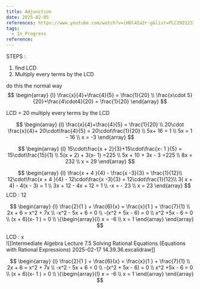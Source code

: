 ```yaml
---
title: Adjunction
date: 2025-02-05
references: https://www.youtube.com/watch?v=iHOl4Ia2r-g&list=PLC292123722B1B450&index=14
tags:
  - In_Progress
reference:
---
```

STEPS :  
1.  find LCD
2. Multiply every terms by the LCD 


do this the normal way  
$$
\begin{array} {l}
 \frac{x}{4}+\frac{4}{5}   = \frac{1}{20} \\
 \frac{x\cdot 5}{20}+\frac{4\cdot4}{20}   = \frac{1}{20}
\end{array} 
$$


LCD  = 20 
multiply every terms by the LCD 

$$
\begin{array} {l}
 \frac{x}{4}+\frac{4}{5}   = \frac{1}{20} \\
20\cdot \frac{x}{4}+ 20\cdot\frac{4}{5}   =  20\cdot\frac{1}{20} \\ 
5x+ 16  =  1  \\
5x =  1 - 16 \\
x  =  -3  
\end{array} 
$$

$$
\begin{array} {l}
 15\cdot\frac{x +  2}{3}+15\cdot\frac{x- 1 }{5}   = 15\cdot\frac{15}{1} \\
  5(x +  2) + 3(x- 1)    =225  \\
5x  + 10   + 3x  - 3      =225  \\
8x   =  232 \\
x  = 29 
\end{array} 
$$


$$
\begin{array} {l}
\frac{x +  4 }{4}   -  \frac{x -3}{3}  = \frac{1}{12}\\
12\cdot\frac{x +  4 }{4}   -  12\cdot\frac{x -3}{3}  = 12\cdot\frac{1}{12}\\
3( x + 4)  -  4(x   - 3)    = 1   \\
3x  +  12  - 4x   + 12  = 1   \\
-x  = -  23 \\
x = 23
\end{array} 
$$
LCD  :  12



$$
\begin{array} {l}
\frac{2}{1 }  +  \frac{6}{x}  =  \frac{x}{1 }  + \frac{7}{1} \\
2x   +  6  =  x^2  + 7x   \\
-x^2   -   5x   +  6  =  0    \\
-(x^2  + 5x  - 6)  =  0   \\
x^2   +5x - 6  = 0   \\
(x + 6)(x-  1 )  = 0   \\
\{\begin{array}{l}
x =  -6  \\
x = 1
\end{array}
 \end{array}
$$

LCD : x  
![[Intermediate Algebra Lecture 7.5 Solving Rational Equations (Equations with Rational Expressions) 2025-02-17 14.39.36.excalidraw]]


$$
\begin{array} {l}
\frac{2}{1 }  +  \frac{6}{x}  =  \frac{x}{1 }  + \frac{7}{1} \\
2x   +  6  =  x^2  + 7x   \\
-x^2   -   5x   +  6  =  0    \\
-(x^2  + 5x  - 6)  =  0   \\
x^2   +5x - 6  = 0   \\
(x + 6)(x-  1 )  = 0   \\
\{\begin{array}{l}
x =  -6  \\
x = 1
\end{array}
 \end{array}
$$